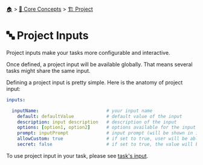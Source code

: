 <!--startTocHeader-->
[🏠](../../README.md) > [🧠 Core Concepts](../README.md) > [🏗️ Project](README.md)
# 🔤 Project Inputs
<!--endTocHeader-->

Project inputs make your tasks more configurable and interactive.

Once defined, a project input will be available globally. That means several tasks might share the same input.

Defining a project input is pretty simple. Here is the anatomy of project input:

```yaml
inputs:

  inputName:                         # your input name
    default: defaultValue            # default value of the input
    description: input description   # description of the input
    options: [option1, option2]      # options available for the input (will be shown in interactive mode)
    prompt: inputPrompt              # input prompt (will be shown in interactive mode)
    allowCustom: true                # if set to true, user will be able to put any values in interactive mode (even if the value is not in the `options`)
    secret: false                    # if set to true, the value will be treated as secret and will not be stored anywhere
```

To use project input in your task, please see [task's input](../tasks/task-inputs.md).

<!--startTocSubtopic-->
<!--endTocSubtopic-->